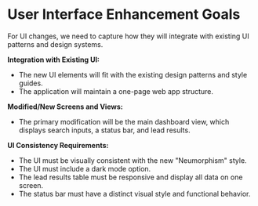 # User Interface Enhancement Goals

For UI changes, we need to capture how they will integrate with existing UI patterns and design systems.

**Integration with Existing UI:**
* The new UI elements will fit with the existing design patterns and style guides.
* The application will maintain a one-page web app structure.

**Modified/New Screens and Views:**
* The primary modification will be the main dashboard view, which displays search inputs, a status bar, and lead results.

**UI Consistency Requirements:**
* The UI must be visually consistent with the new "Neumorphism" style.
* The UI must include a dark mode option.
* The lead results table must be responsive and display all data on one screen.
* The status bar must have a distinct visual style and functional behavior.

